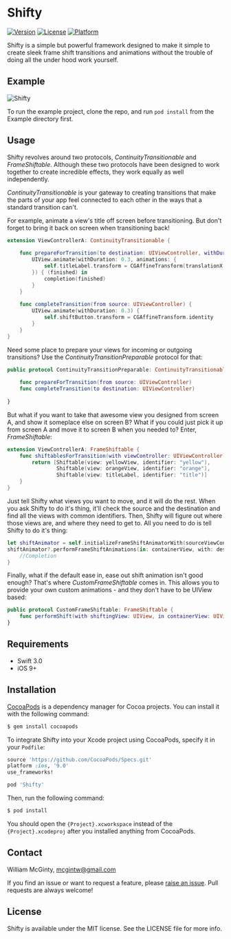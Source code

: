 # Shifty

<!---
#[![CI Status](http://img.shields.io/travis/William McGinty/Shifty.svg?style=flat)](https://travis-ci.org/William McGinty/Shifty)
-->

[![Version](https://img.shields.io/cocoapods/v/Shifty.svg?style=flat)](http://cocoapods.org/pods/Shifty)
[![License](https://img.shields.io/cocoapods/l/Shifty.svg?style=flat)](http://cocoapods.org/pods/Shifty)
[![Platform](https://img.shields.io/cocoapods/p/Shifty.svg?style=flat)](http://cocoapods.org/pods/Shifty)

Shifty is a simple but powerful framework designed to make it simple to create sleek frame shift transitions and animations without the trouble of doing all the under hood work yourself.

## Example

![Shifty](https://raw.githubusercontent.com/mcgintw/Shifty/master/ShiftyExample.gif)

To run the example project, clone the repo, and run `pod install` from the Example directory first.

## Usage

Shifty revolves around two protocols, *ContinuityTransitionable* and *FrameShiftable*. Although these two protocols have been designed to work together to create incredible effects, they work equally as well independently. 

*ContinuityTransitionable* is your gateway to creating transitions that make the parts of your app feel connected to each other in the ways that a standard transition can't.

For example, animate a view's title off screen before transitioning. But don't forget to bring it back on screen when transitioning back!

``` swift
extension ViewControllerA: ContinuityTransitionable {
    
    func prepareForTransition(to destination: UIViewController, withDuration duration: TimeInterval, completion: @escaping (Bool) -> Void) {
        UIView.animate(withDuration: 0.3, animations: {
            self.titleLabel.transform = CGAffineTransform(translationX: 0, y: 200)
        }) { (finished) in
            completion(finished)
        }
    }
    
    func completeTransition(from source: UIViewController) {
        UIView.animate(withDuration: 0.3) { 
            self.shiftButton.transform = CGAffineTransform.identity
        }
    }
}
```

Need some place to prepare your views for incoming or outgoing transitions? Use the *ContinuityTransitionPreparable* protocol for that:

``` swift
public protocol ContinuityTransitionPreparable: ContinuityTransitionable {
    
    func prepareForTransition(from source: UIViewController)
    func completeTransition(to destination: UIViewController)
    
}
```

But what if you want to take that awesome view you designed from screen A, and show it someplace else on screen B? What if you could just pick it up from screen A and move it to screen B when you needed to? Enter, *FrameShiftable*:

``` swift
extension ViewControllerA: FrameShiftable {
    func shiftablesForTransition(with viewController: UIViewController) -> [Shiftable] {
        return [Shiftable(view: yellowView, identifier: "yellow"),
                Shiftable(view: orangeView, identifier: "orange"),
                Shiftable(view: titleLabel, identifier: "title")]
    }
}
```

Just tell Shifty what views you want to move, and it will do the rest. When you ask Shifty to do it's thing, it'll check the source and the destination and find all the views with common identifiers. Then, Shifty will figure out where those views are, and where they need to get to. All you need to do is tell Shifty to do it's thing:

``` swift
let shiftAnimator = self.initializeFrameShiftAnimatorWith(sourceViewController, destinationViewController: destinationViewController)
shiftAnimator?.performFrameShiftAnimations(in: containerView, with: destinationView, over: self.transitionDuration(using: transitionContext)) {
    //Completion
}
```

Finally, what if the default ease in, ease out shift animation isn't good enough? That's where *CustomFrameShiftable* comes in. This allows you to provide your own custom animations - and they don't have to be UIView based:

``` swift
public protocol CustomFrameShiftable: FrameShiftable {
    func performShift(with shiftingView: UIView, in containerView: UIView, with finalState: Snapshot, duration: TimeInterval?, completion: () -> Void)
}
```

## Requirements

* Swift 3.0
* iOS 9+

## Installation

[CocoaPods](http://cocoapods.org) is a dependency manager for Cocoa projects. You can install it with the following command:

``` bash
$ gem install cocoapods
```

To integrate Shifty into your Xcode project using CocoaPods, specify it in your `Podfile`:

``` ruby
source 'https://github.com/CocoaPods/Specs.git'
platform :ios, '9.0'
use_frameworks!

pod 'Shifty'
```

Then, run the following command:

``` bash
$ pod install
```

You should open the `{Project}.xcworkspace` instead of the `{Project}.xcodeproj` after you installed anything from CocoaPods.

## Contact

William McGinty, mcgintw@gmail.com

If you find an issue or want to request a feature, please [raise an issue](https://github.com/mcgintw/Shifty/issues/new). Pull requests are always welcome!

## License

Shifty is available under the MIT license. See the LICENSE file for more info.

